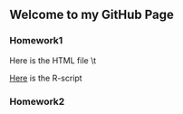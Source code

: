## Welcome to  my GitHub Page 

### Homework1
Here is the HTML file \t

[Here]('https://github.com/BU-IE-360/spring22-alicansahin/blob/gh-pages/IE%20360%20HW1.r') is the R-script



### Homework2



